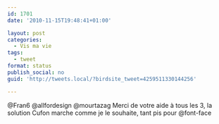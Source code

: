 ```yaml
---
id: 1701
date: '2010-11-15T19:48:41+01:00'

layout: post
categories:
  - Vis ma vie
tags:
  - tweet
format: status
publish_social: no
guid: 'http://tweets.local/?birdsite_tweet=4259511330144256'

---
```


@Fran6 @allfordesign @mourtazag Merci de votre aide à tous les 3, la solution Cufon marche comme je le souhaite, tant pis pour @font-face